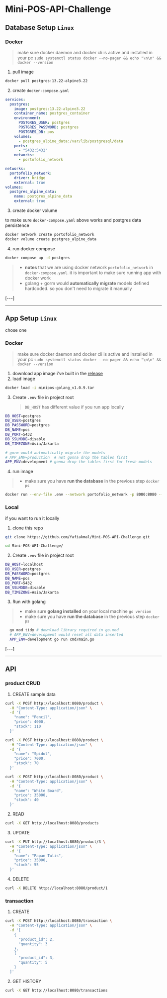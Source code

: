 # Mini-POS-API-Challenge

## Database Setup `Linux`

### Docker

> make sure docker daemon and docker cli is active and installed in your pc `sudo systemctl status docker --no-pager && echo "\n\n" && docker --version`

1. pull image

```bash
docker pull postgres:13.22-alpine3.22
```

2. create `docker-compose.yaml`

```yaml
services:
  postgres:
    image: postgres:13.22-alpine3.22
    container_name: postgres_container
    environment:
      POSTGRES_USER: postgres
      POSTGRES_PASSWORD: postgres
      POSTGRES_DB: pos
    volumes:
      - postgres_alpine_data:/var/lib/postgresql/data
    ports:
      - "5432:5432"
    networks:
      - portofolio_network

networks:
  portofolio_network:
    driver: bridge
    external: true
volumes:
  postgres_alpine_data:
    name: postgres_alpine_data
    external: true
```

3. create docker volume

to make sure `docker-compose.yaml` above works and postgres data persistence

```bash
docker network create portofolio_network
docker volume create postgres_alpine_data
```

4. run docker compose

```bash
docker compose up -d postgres
```

> - **notes** that we are using docker network `portofolio_network` in `docker-compose.yaml`. it is important to make sure running app with docker work
> - golang + gorm would **automatically migrate** models defined hardcoded. so you don't need to migrate it manually

\[---\]

---

## App Setup `Linux`

chose one

### Docker

> make sure docker daemon and docker cli is active and installed in your pc `sudo systemctl status docker --no-pager && echo "\n\n" && docker --version`

1. download app image i've built in the [release](https://github.com/Yafiakmal/Mini-POS-API-Challenge/releases)
2. load image

```bash
docker load -i minipos-golang_v1.0.9.tar
```

3. Create `.env` file in project root
   > `DB_HOST` has different value if you run app locally

```bash
DB_HOST=postgres
DB_USER=postgres
DB_PASSWORD=postgres
DB_NAME=pos
DB_PORT=5432
DB_SSLMODE=disable
DB_TIMEZONE=Asia/Jakarta

# gorm would automatically migrate the models
# APP_ENV=production  # not gonna drop the tables first
APP_ENV=development # gonna drop the tables first for fresh models
```

4. run image

> - make sure you have **run the database** in the previous step `docker ps`

```bash
docker run --env-file .env --network portofolio_network -p 8080:8080 --rm minipos-golang:v1.0.9
```

### Local

if you want to run it locally

1. clone this repo

```bash
git clone https://github.com/Yafiakmal/Mini-POS-API-Challenge.git

cd Mini-POS-API-Challenge/
```

2. Create `.env` file in project root

```bash
DB_HOST=localhost
DB_USER=postgres
DB_PASSWORD=postgres
DB_NAME=pos
DB_PORT=5432
DB_SSLMODE=disable
DB_TIMEZONE=Asia/Jakarta
```

3. Run with golang

> - make sure **golang installed** on your local machine `go version`
> - make sure you have **run the database** in the previous step `docker ps`

```bash
  go mod tidy # download library required in go.mod
  # APP_ENV=development would reset all data inserted
  APP_ENV=development go run cmd/main.go
```

\[---\]

---

## API

### product CRUD

1. CREATE sample data

```bash
curl -X POST http://localhost:8080/product \
  -H "Content-Type: application/json" \
  -d '{
    "name": "Pencil",
    "price": 4000,
    "stock": 110
  }'

curl -X POST http://localhost:8080/product \
  -H "Content-Type: application/json" \
  -d '{
    "name": "Spidol",
    "price": 7000,
    "stock": 70
  }'

curl -X POST http://localhost:8080/product \
  -H "Content-Type: application/json" \
  -d '{
    "name": "White Board",
    "price": 35000,
    "stock": 40
  }'

```

2. READ

```bash
curl -X GET http://localhost:8080/products

```

3. UPDATE

```bash
curl -X PUT http://localhost:8080/product/3 \
  -H "Content-Type: application/json" \
  -d '{
    "name": "Papan Tulis",
    "price": 35000,
    "stock": 55
  }'

```

4. DELETE

```bash
curl -X DELETE http://localhost:8080/product/1

```

### transaction

1. CREATE

```bash
curl -X POST http://localhost:8080/transaction \
  -H "Content-Type: application/json" \
  -d '[
    {
      "product_id": 2,
      "quantity": 3
    },
    {
      "product_id": 3,
      "quantity": 5
    }
  ]'

```

2. GET HISTORY

```bash
curl -X GET http://localhost:8080/transactions
```
